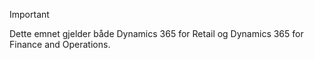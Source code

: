 > [!IMPORTANT]
> Dette emnet gjelder både Dynamics 365 for Retail og Dynamics 365 for Finance and Operations.
